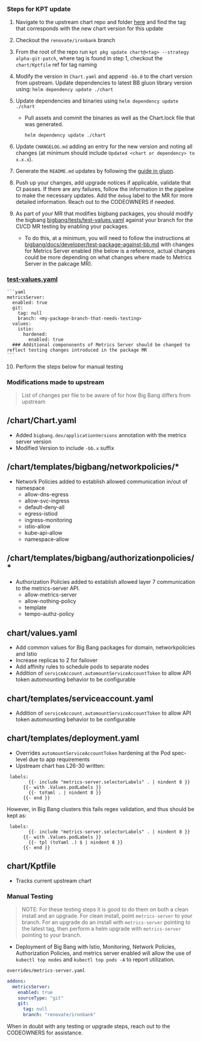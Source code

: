 ### Steps for KPT update
1. Navigate to the upstream chart repo and folder [here](https://github.com/kubernetes-sigs/metrics-server/tree/master/charts/metrics-server) and find the tag that corresponds with the new chart version for this update
2. Checkout the `renovate/ironbank` branch
3. From the root of the repo run `kpt pkg update chart@<tag> --strategy alpha-git-patch`, where tag is found in step 1, checkout the `chart/Kptfile` ref for tag naming
4. Modify the version in `Chart.yaml` and append `-bb.0` to the chart version from upstream. Update dependencies to latest BB gluon library version using: `helm dependency update ./chart`
5. Update dependencies and binaries using `helm dependency update ./chart`

    - Pull assets and commit the binaries as well as the Chart.lock file that was generated.
      ```shell
      helm dependency update ./chart
      ```
6. Update `CHANGELOG.md` adding an entry for the new version and noting all changes (at minimum should include `Updated <chart or dependency> to x.x.x`).
7. Generate the `README.md` updates by following the [guide in gluon](https://repo1.dso.mil/big-bang/product/packages/gluon/-/blob/master/docs/bb-package-readme.md).
8. Push up your changes, add upgrade notices if applicable, validate that CI passes. If there are any failures, follow the information in the pipeline to make the necessary updates. Add the `debug` label to the MR for more detailed information. Reach out to the CODEOWNERS if needed.

9. As part of your MR that modifies bigbang packages, you should modify the bigbang  [bigbang/tests/test-values.yaml](https://repo1.dso.mil/big-bang/bigbang/-/blob/master/tests/test-values.yaml?ref_type=heads) against your branch for the CI/CD MR testing by enabling your packages. 

    - To do this, at a minimum, you will need to follow the instructions at [bigbang/docs/developer/test-package-against-bb.md](https://repo1.dso.mil/big-bang/bigbang/-/blob/master/docs/developer/test-package-against-bb.md?ref_type=heads) with changes for Metrics Server enabled (the below is a reference, actual changes could be more depending on what changes where made to Metrics Server in the pakcage MR).

### [test-values.yaml](https://repo1.dso.mil/big-bang/bigbang/-/blob/master/tests/test-values.yaml?ref_type=heads)
    ```yaml
    metricsServer:
      enabled: true
      git:
        tag: null
        branch: <my-package-branch-that-needs-testing>
      values:
        istio:
          hardened:
            enabled: true
      ### Additional compononents of Metrics Server should be changed to reflect testing changes introduced in the package MR
    ```

10. Perform the steps below for manual testing

### Modifications made to upstream
> List of changes per file to be aware of for how Big Bang differs from upstream

## /chart/Chart.yaml
- Added `bigbang.dev/applicationVersions` annotation with the metrics server version
- Modified Version to include `-bb.x` suffix

## /chart/templates/bigbang/networkpolicies/*
- Network Policies added to establish allowed communication in/out of namespace
  - allow-dns-egress
  - allow-svc-ingress
  - default-deny-all
  - egress-istiod
  - ingress-monitoring
  - istio-allow
  - kube-api-allow
  - namespace-allow

## /chart/templates/bigbang/authorizationpolicies/*
- Authorization Policies added to establish allowed layer 7 communication to the metrics-server API.
  - allow-metrics-server
  - allow-nothing-policy
  - template
  - tempo-authz-policy

## chart/values.yaml
- Add common values for Big Bang packages for domain, networkpolicies and Istio
- Increase replicas to 2 for failover
- Add affinity rules to schedule pods to separate nodes
- Addition of `serviceAccount.automountServiceAccountToken` to allow API token automounting behavior to be configurable

## chart/templates/serviceaccount.yaml
- Addition of `serviceAccount.automountServiceAccountToken` to allow API token automounting behavior to be configurable

## chart/templates/deployment.yaml
- Overrides `automountServiceAccountToken` hardening at the Pod spec-level due to app requirements
- Upstream chart has L26-30 written:
```
 labels:
        {{- include "metrics-server.selectorLabels" . | nindent 8 }}
      {{- with .Values.podLabels }}
        {{- toYaml . | nindent 8 }}
      {{- end }}
```
However, in Big Bang clusters this fails regex validation, and thus should be kept as:
```
 labels:
        {{- include "metrics-server.selectorLabels" . | nindent 8 }}
      {{- with .Values.podLabels }}
        {{- tpl (toYaml .) $ | nindent 8 }}
      {{- end }}
```

## chart/Kptfile
- Tracks current upstream chart

### Manual Testing
> NOTE: For these testing steps it is good to do them on both a clean install and an upgrade. For clean install, point `metrics-server` to your branch. For an upgrade do an install with `metrics-server` pointing to the latest tag, then perform a helm upgrade with `metrics-server` pointing to your branch.

- Deployment of Big Bang with Istio, Monitoring, Network Policies, Authorization Policies, and metrics server enabled will allow the use of `kubectl top nodes` and `kubectl top pods -A` to report utilization.

`overrides/metrics-server.yaml`
```yaml
addons:
  metricsServer:
    enabled: true
    sourceType: "git"
    git:
      tag: null
      branch: "renovate/ironbank"
```

When in doubt with any testing or upgrade steps, reach out to the CODEOWNERS for assistance.
